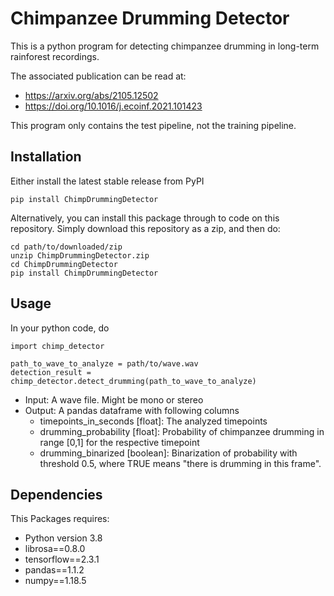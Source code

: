 # Chimpanzee Drumming Detector

This is a python program for detecting chimpanzee drumming in long-term rainforest recordings.

The associated publication can be read at: 
- https://arxiv.org/abs/2105.12502
- https://doi.org/10.1016/j.ecoinf.2021.101423

This program only contains the test pipeline, not the training pipeline.

## Installation

Either install the latest stable release from PyPI

    pip install ChimpDrummingDetector

Alternatively, you can install this package through to code on this repository.
Simply download this repository as a zip, and then do:

    cd path/to/downloaded/zip
    unzip ChimpDrummingDetector.zip
    cd ChimpDrummingDetector
    pip install ChimpDrummingDetector

## Usage

In your python code, do

    import chimp_detector

    path_to_wave_to_analyze = path/to/wave.wav 
    detection_result = chimp_detector.detect_drumming(path_to_wave_to_analyze)

- Input: A wave file. Might be mono or stereo
- Output: A pandas dataframe with following columns
  - timepoints_in_seconds [float]: The analyzed timepoints
  - drumming_probability [float]: Probability of chimpanzee drumming in range [0,1] for the respective timepoint
  - drumming_binarized [boolean]: Binarization of probability with threshold 0.5, where TRUE means "there is drumming in this frame".

## Dependencies

This Packages requires:

- Python version 3.8
- librosa==0.8.0
- tensorflow==2.3.1
- pandas==1.1.2
- numpy==1.18.5